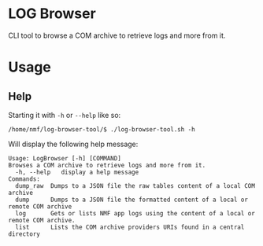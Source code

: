 LOG Browser
===========
CLI tool to browse a COM archive to retrieve logs and more from it.

# Usage

## Help

Starting it with `-h` or `--help` like so:

`/home/nmf/log-browser-tool/$ ./log-browser-tool.sh -h`

Will display the following help message:

```
Usage: LogBrowser [-h] [COMMAND]
Browses a COM archive to retrieve logs and more from it.
  -h, --help   display a help message
Commands:
  dump_raw  Dumps to a JSON file the raw tables content of a local COM archive
  dump      Dumps to a JSON file the formatted content of a local or remote COM archive
  log       Gets or lists NMF app logs using the content of a local or remote COM archive.
  list      Lists the COM archive providers URIs found in a central directory
```
